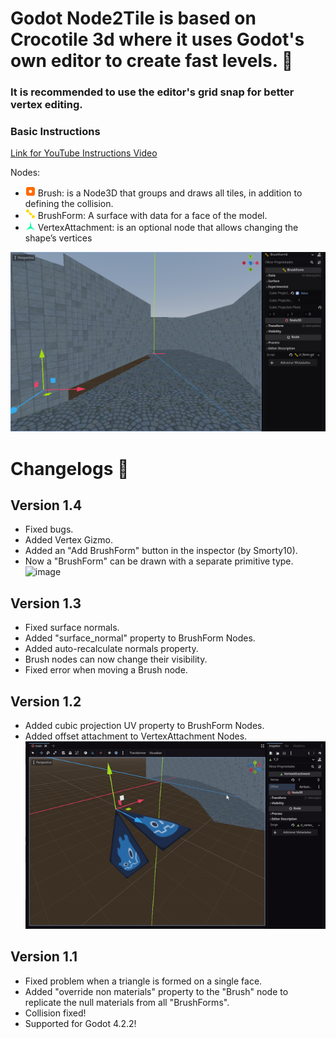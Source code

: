 # Godot Node2Tile is based on Crocotile 3d where it uses Godot's own editor to create fast levels. 📐

### It is recommended to use the editor's grid snap for better vertex editing.

### Basic Instructions
[Link for YouTube Instructions Video](https://youtu.be/e3lItaFOlow)

Nodes:
- ![brush](https://raw.githubusercontent.com/QJPG/GodotNode2Tile/main/addons/GodotNode2Tile/misc/icon_brush.png) Brush: is a Node3D that groups and draws all tiles, in addition to defining the collision.
- ![form](https://raw.githubusercontent.com/QJPG/GodotNode2Tile/main/addons/GodotNode2Tile/misc/icon_form.png) BrushForm: A surface with data for a face of the model.
- ![vatt](https://raw.githubusercontent.com/QJPG/GodotNode2Tile/main/addons/GodotNode2Tile/misc/icon_vatt.png) VertexAttachment: is an optional node that allows changing the shape’s vertices

![demo](https://raw.githubusercontent.com/QJPG/GodotNode2Tile/128dbe646975a855bd1e33eb9ebe396f7b60de8b/pic_1.png)

# Changelogs 🎉
## Version 1.4
- Fixed bugs.
- Added Vertex Gizmo.
- Added an "Add BrushForm" button in the inspector (by Smorty10).
- Now a "BrushForm" can be drawn with a separate primitive type.
  ![image](https://github.com/user-attachments/assets/5cb66878-ba3c-444c-a46d-65fe1bbe2f32)


## Version 1.3
- Fixed surface normals.
- Added "surface_normal" property to BrushForm Nodes.
- Added auto-recalculate normals property.
- Brush nodes can now change their visibility.
- Fixed error when moving a Brush node.

## Version 1.2
- Added cubic projection UV property to BrushForm Nodes.
- Added offset attachment to VertexAttachment Nodes.
 ![demo1](https://raw.githubusercontent.com/QJPG/GodotNode2Tile/128dbe646975a855bd1e33eb9ebe396f7b60de8b/pic_2.gif)


## Version 1.1
- Fixed problem when a triangle is formed on a single face.
- Added "override non materials" property to the "Brush" node to replicate the null materials from all "BrushForms".
- Collision fixed!
- Supported for Godot 4.2.2!
